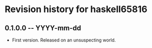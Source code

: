 # Revision history for haskell65816

## 0.1.0.0 -- YYYY-mm-dd

* First version. Released on an unsuspecting world.
